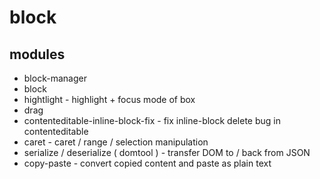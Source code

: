 # block

## modules

 - block-manager
 - block
 - hightlight - highlight + focus mode of box
 - drag
 - contenteditable-inline-block-fix - fix inline-block delete bug in contenteditable
 - caret - caret / range / selection manipulation
 - serialize / deserialize ( domtool ) - transfer DOM to / back from JSON
 - copy-paste - convert copied content and paste as plain text

